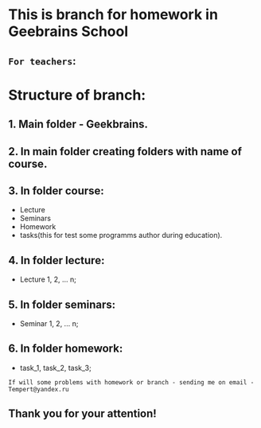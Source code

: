 # This is branch for homework in Geebrains School

## `For teachers`:

# Structure of branch:
## 1. Main folder - Geekbrains.
## 2. In main folder creating folders with name of course.
## 3. In folder course:
- Lecture
- Seminars
- Homework
- tasks(this for test some programms author during education).

## 4. In folder lecture:
- Lecture 1, 2, ... n;
## 5. In folder seminars:
- Seminar 1, 2, ... n;
## 6. In folder homework:
- task_1, task_2, task_3;

`If will some problems with homework or branch - sending me on email - Tempert@yandex.ru`

## Thank you for your attention!